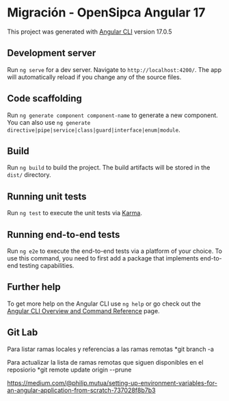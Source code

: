 # Migración - OpenSipca Angular 17

This project was generated with [Angular CLI](https://github.com/angular/angular-cli) version 17.0.5

## Development server

Run `ng serve` for a dev server. Navigate to `http://localhost:4200/`. The app will automatically reload if you change any of the source files.

## Code scaffolding

Run `ng generate component component-name` to generate a new component. You can also use `ng generate directive|pipe|service|class|guard|interface|enum|module`.

## Build

Run `ng build` to build the project. The build artifacts will be stored in the `dist/` directory.

## Running unit tests

Run `ng test` to execute the unit tests via [Karma](https://karma-runner.github.io).

## Running end-to-end tests

Run `ng e2e` to execute the end-to-end tests via a platform of your choice. To use this command, you need to first add a package that implements end-to-end testing capabilities.

## Further help

To get more help on the Angular CLI use `ng help` or go check out the [Angular CLI Overview and Command Reference](https://angular.io/cli) page.


## Git Lab

Para listar ramas locales y referencias a las ramas remotas
*git branch -a

Para actualizar la lista de ramas remotas que siguen disponibles en el reposiorio
*git remote update origin --prune

https://medium.com/@philip.mutua/setting-up-environment-variables-for-an-angular-application-from-scratch-737028f8b7b3